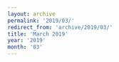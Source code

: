 ```yaml
---
layout: archive
permalink: '2019/03/'
redirect_from: 'archive/2019/03/'
title: 'March 2019'
year: '2019'
month: '03'
---
```

